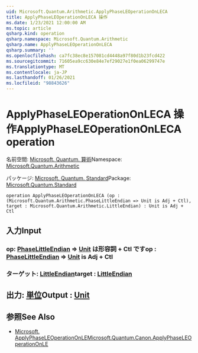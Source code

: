 ```yaml
---
uid: Microsoft.Quantum.Arithmetic.ApplyPhaseLEOperationOnLECA
title: ApplyPhaseLEOperationOnLECA 操作
ms.date: 1/23/2021 12:00:00 AM
ms.topic: article
qsharp.kind: operation
qsharp.namespace: Microsoft.Quantum.Arithmetic
qsharp.name: ApplyPhaseLEOperationOnLECA
qsharp.summary: ''
ms.openlocfilehash: ca7fc38ec8e157081cd4448a97f80d1b23fcd422
ms.sourcegitcommit: 71605ea9cc630e84e7ef29027e1f0ea06299747e
ms.translationtype: MT
ms.contentlocale: ja-JP
ms.lasthandoff: 01/26/2021
ms.locfileid: "98843626"
---
```

# <a name="applyphaseleoperationonleca-operation"></a><span data-ttu-id="35aee-102">ApplyPhaseLEOperationOnLECA 操作</span><span class="sxs-lookup"><span data-stu-id="35aee-102">ApplyPhaseLEOperationOnLECA operation</span></span>

<span data-ttu-id="35aee-103">名前空間: [Microsoft. Quantum. 算術](xref:Microsoft.Quantum.Arithmetic)</span><span class="sxs-lookup"><span data-stu-id="35aee-103">Namespace: [Microsoft.Quantum.Arithmetic](xref:Microsoft.Quantum.Arithmetic)</span></span>

<span data-ttu-id="35aee-104">パッケージ: [Microsoft. Quantum. Standard](https://nuget.org/packages/Microsoft.Quantum.Standard)</span><span class="sxs-lookup"><span data-stu-id="35aee-104">Package: [Microsoft.Quantum.Standard](https://nuget.org/packages/Microsoft.Quantum.Standard)</span></span>




```qsharp
operation ApplyPhaseLEOperationOnLECA (op : (Microsoft.Quantum.Arithmetic.PhaseLittleEndian => Unit is Adj + Ctl), target : Microsoft.Quantum.Arithmetic.LittleEndian) : Unit is Adj + Ctl
```


## <a name="input"></a><span data-ttu-id="35aee-105">入力</span><span class="sxs-lookup"><span data-stu-id="35aee-105">Input</span></span>

### <a name="op--phaselittleendian--unit--is-adj--ctl"></a><span data-ttu-id="35aee-106">op: [PhaseLittleEndian](xref:Microsoft.Quantum.Arithmetic.PhaseLittleEndian) => [Unit](xref:microsoft.quantum.lang-ref.unit)  は形容詞 + Ctl です</span><span class="sxs-lookup"><span data-stu-id="35aee-106">op : [PhaseLittleEndian](xref:Microsoft.Quantum.Arithmetic.PhaseLittleEndian) => [Unit](xref:microsoft.quantum.lang-ref.unit)  is Adj + Ctl</span></span>




### <a name="target--littleendian"></a><span data-ttu-id="35aee-107">ターゲット: [LittleEndian](xref:Microsoft.Quantum.Arithmetic.LittleEndian)</span><span class="sxs-lookup"><span data-stu-id="35aee-107">target : [LittleEndian](xref:Microsoft.Quantum.Arithmetic.LittleEndian)</span></span>





## <a name="output--unit"></a><span data-ttu-id="35aee-108">出力: [単位](xref:microsoft.quantum.lang-ref.unit)</span><span class="sxs-lookup"><span data-stu-id="35aee-108">Output : [Unit](xref:microsoft.quantum.lang-ref.unit)</span></span>



## <a name="see-also"></a><span data-ttu-id="35aee-109">参照</span><span class="sxs-lookup"><span data-stu-id="35aee-109">See Also</span></span>

- [<span data-ttu-id="35aee-110">Microsoft. ApplyPhaseLEOperationOnLE</span><span class="sxs-lookup"><span data-stu-id="35aee-110">Microsoft.Quantum.Canon.ApplyPhaseLEOperationOnLE</span></span>](xref:Microsoft.Quantum.Canon.ApplyPhaseLEOperationOnLE)